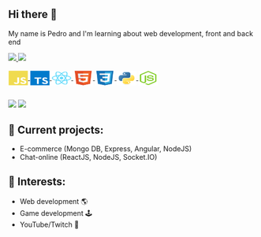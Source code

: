 ## Hi there 👋
<p>My name is Pedro and I'm learning about web development, front and back end</p>
 <div>
  <a href="https://github.com/PedroXavibz">
  <img height="160em" src="https://github-readme-stats.vercel.app/api?username=pedroxavibz&show_icons=true&theme=synthwave&include_all_commits=true&count_private=true"/>
  <img height="160em" src="https://github-readme-stats.vercel.app/api/top-langs/?username=pedroxavibz&layout=compact&langs_count=7&theme=synthwave"/>
</div>

<div style="display: inline_block"><br>
  <img align="center" alt="Pedro-Js" height="30" width="40" src="https://raw.githubusercontent.com/devicons/devicon/master/icons/javascript/javascript-plain.svg">
  <img align="center" alt="Pedro-Ts" height="30" width="40" src="https://raw.githubusercontent.com/devicons/devicon/master/icons/typescript/typescript-plain.svg">
  <img align="center" alt="Pedro-React" height="30" width="40" src="https://raw.githubusercontent.com/devicons/devicon/master/icons/react/react-original.svg">
  <img align="center" alt="Pedro-HTML" height="30" width="40" src="https://raw.githubusercontent.com/devicons/devicon/master/icons/html5/html5-original.svg">
  <img align="center" alt="Pedro-CSS" height="30" width="40" src="https://raw.githubusercontent.com/devicons/devicon/master/icons/css3/css3-original.svg">
  <img align="center" alt="Pedro-Python" height="30" width="40" src="https://raw.githubusercontent.com/devicons/devicon/master/icons/python/python-original.svg">
  <img align="center" alt="Pedro-Nodejs" height="30" width="40" src="https://raw.githubusercontent.com/devicons/devicon/master/icons/nodejs/nodejs-original.svg">
</div>
  
  ##
  
<div> 
  <a href = "mailto:joao.pedro.xavibz@gmail.com"><img src="https://img.shields.io/badge/-Gmail-%23333?style=for-the-badge&logo=gmail&logoColor=white" target="_blank"></a>
  <a href="https://www.linkedin.com/in/joão-pedro-45ab4a212/" target="_blank"><img src="https://img.shields.io/badge/-LinkedIn-%230077B5?style=for-the-badge&logo=linkedin&logoColor=white" target="_blank"></a>  
</div>
  
## 🔭 Current projects:
<ul>
  <li>E-commerce (Mongo DB, Express, Angular, NodeJS)</li>
  <li>Chat-online (ReactJS, NodeJS, Socket.IO)</li>
</ul>
  
## 🌱 Interests:
<ul>
  <li>Web development 🌎</li>
  <li>Game development 🕹</li>
  <li>YouTube/Twitch 🎥</li>
</ul>
 
